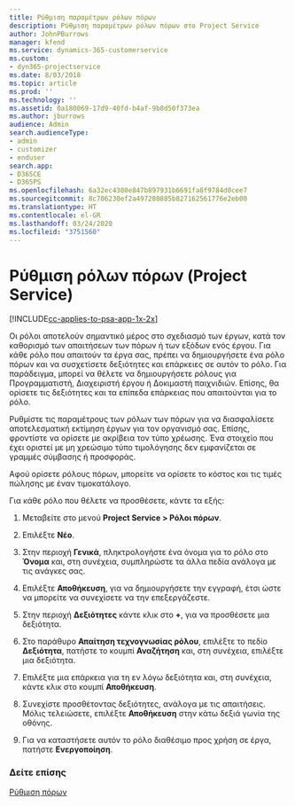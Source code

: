 ```yaml
---
title: Ρύθμιση παραμέτρων ρόλων πόρων
description: Ρύθμιση παραμέτρων ρόλων πόρων στο Project Service
author: JohnPBurrows
manager: kfend
ms.service: dynamics-365-customerservice
ms.custom:
- dyn365-projectservice
ms.date: 8/03/2018
ms.topic: article
ms.prod: ''
ms.technology: ''
ms.assetid: 0a180069-17d9-40fd-b4af-9b8d50f373ea
ms.author: jburrows
audience: Admin
search.audienceType:
- admin
- customizer
- enduser
search.app:
- D365CE
- D365PS
ms.openlocfilehash: 6a32ec4380e847b897931b6691fa8f9784d0cee7
ms.sourcegitcommit: 8c786230ef2a497280885b827162561776e2eb00
ms.translationtype: HT
ms.contentlocale: el-GR
ms.lasthandoff: 03/24/2020
ms.locfileid: "3751560"
---
```

# <a name="configure-resource-roles-project-service"></a>Ρύθμιση ρόλων πόρων (Project Service)

[!INCLUDE[cc-applies-to-psa-app-1x-2x](../includes/cc-applies-to-psa-app-1x-2x.md)]

Οι ρόλοι αποτελούν σημαντικό μέρος στο σχεδιασμό των έργων, κατά τον καθορισμό των απαιτήσεων των πόρων ή των εξόδων ενός έργου. Για κάθε ρόλο που απαιτούν τα έργα σας, πρέπει να δημιουργήσετε ένα ρόλο πόρων και να συσχετίσετε δεξιότητες και επάρκειες σε αυτόν το ρόλο. Για παράδειγμα, μπορεί να θέλετε να δημιουργήσετε ρόλους για Προγραμματιστή, Διαχειριστή έργου ή Δοκιμαστή παιχνιδιών. Επίσης, θα ορίσετε τις δεξιότητες και τα επίπεδα επάρκειας που απαιτούνται για το ρόλο.  
  
 Ρυθμίστε τις παραμέτρους των ρόλων των πόρων για να διασφαλίσετε αποτελεσματική εκτίμηση έργων για τον οργανισμό σας.  Επίσης, φροντίστε να ορίσετε με ακρίβεια τον τύπο χρέωσης. Ένα στοιχείο που έχει οριστεί με μη χρεώσιμο τύπο τιμολόγησης δεν εμφανίζεται σε γραμμές σύμβασης ή προσφοράς.  
  
 Αφού ορίσετε ρόλους πόρων, μπορείτε να ορίσετε το κόστος και τις τιμές πώλησης με έναν τιμοκατάλογο.  
  
 Για κάθε ρόλο που θέλετε να προσθέσετε, κάντε τα εξής:  
  
1.  Μεταβείτε στο μενού **Project Service > Ρόλοι πόρων**.  
  
2.  Επιλέξτε **Νέο**.  
  
3.  Στην περιοχή **Γενικά**, πληκτρολογήστε ένα όνομα για το ρόλο στο **Όνομα** και, στη συνέχεια, συμπληρώστε τα άλλα πεδία ανάλογα με τις ανάγκες σας.  
  
4.  Επιλέξτε **Αποθήκευση**, για να δημιουργήσετε την εγγραφή, έτσι ώστε να μπορείτε να συνεχίσετε να την επεξεργάζεστε.  
  
5.  Στην περιοχή **Δεξιότητες** κάντε κλικ στο **+**, για να προσθέσετε μια δεξιότητα.  
  
6.  Στο παράθυρο **Απαίτηση τεχνογνωσίας ρόλου**, επιλέξτε το πεδίο **Δεξιότητα**, πατήστε το κουμπί **Αναζήτηση** και, στη συνέχεια, επιλέξτε μια δεξιότητα.  
  
7.  Επιλέξτε μια επάρκεια για τη εν λόγω δεξιότητα και, στη συνέχεια, κάντε κλικ στο κουμπί **Αποθήκευση**.  
  
8.  Συνεχίστε προσθέτοντας δεξιότητες, ανάλογα με τις απαιτήσεις. Μόλις τελειώσετε, επιλέξτε **Αποθήκευση** στην κάτω δεξιά γωνία της οθόνης.  
  
9. Για να καταστήσετε αυτόν το ρόλο διαθέσιμο προς χρήση σε έργα, πατήστε **Ενεργοποίηση**.  
  
### <a name="see-also"></a>Δείτε επίσης  
 [Ρύθμιση πόρων](../project-service/set-up-resources.md)
